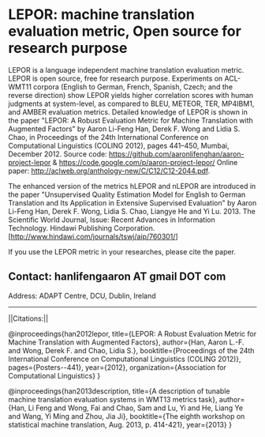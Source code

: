 LEPOR: machine translation evaluation metric, Open source for research purpose
===================



LEPOR is a language independent machine translation evaluation metric. LEPOR is open source, free for research purpose.
Experiments on ACL-WMT11 corpora (English to German, French, Spanish, Czech; and the reverse direction) show LEPOR 
yields higher correlation scores with human judgments at system-level, as compared to BLEU, METEOR, TER, MP4IBM1, and 
AMBER evaluation metrics. Detailed knowledge of LEPOR is shown in the paper "LEPOR: A Robust Evaluation Metric for 
Machine Translation with Augmented Factors" by Aaron Li-Feng Han, Derek F. Wong and Lidia S. Chao, in Proceedings of
the 24th International Conference on Computational Linguistics (COLING 2012), pages 441–450, Mumbai, 
December 2012. Source code: https://github.com/aaronlifenghan/aaron-project-lepor & 
https://code.google.com/p/aaron-project-lepor/ Online paper: http://aclweb.org/anthology-new/C/C12/C12-2044.pdf. 


The enhanced version of the metrics hLEPOR and nLEPOR are introduced in the paper "Unsupervised Quality Estimation Model for English to German Translation and Its Application in Extensive Supervised Evaluation" by Aaron Li-Feng Han, Derek F. Wong, Lidia S. Chao, Liangye He and Yi Lu. 2013. The Scientific World Journal, Issue: Recent Advances in Information Technology. Hindawi Publishing Corporation. [http://www.hindawi.com/journals/tswj/aip/760301/] 

If you use the LEPOR metric in your researches, please cite the paper.

Contact: hanlifengaaron AT gmail DOT com
----------
Address: ADAPT Centre, DCU, Dublin, Ireland

-----------

||Citations:||

@inproceedings{han2012lepor,
  title={LEPOR: A Robust Evaluation Metric for Machine Translation with Augmented Factors},
  author={Han, Aaron L.-F. and Wong, Derek F. and Chao, Lidia S.},
  booktitle={Proceedings of the 24th International Conference on Computational Linguistics (COLING 2012)},
  pages={Posters--441},
  year={2012},
  organization={Association for Computational Linguistics}
}

@inproceedings{han2013description,
  title={A description of tunable machine translation evaluation systems in WMT13 metrics task},
  author={Han, Li Feng and Wong, Fai and Chao, Sam and Lu, Yi and He, Liang Ye and Wang, Yi Ming and Zhou, Jia Ji},
  booktitle={The eighth workshop on statistical machine translation, Aug. 2013, p. 414-421},
  year={2013}
}

